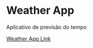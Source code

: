 # Weather App
 Aplicativo de previsão do tempo

<a target="_blank" href="https://feliperibeir0.github.io/Weather-App">Weather App Link</a>
